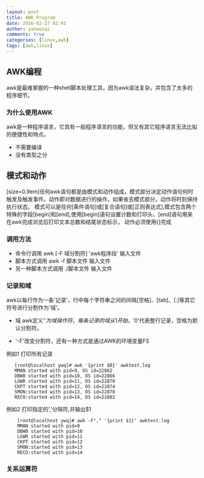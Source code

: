 ```yaml
---
layout: post
title: AWK Program
date: 2016-02-27 02:41
author: yanweiqi
comments: true
categories: [linux,awk]
tags: [awk,linux]
---
```

## AWK编程

   awk是最难掌握的一种shell脚本处理工具，因为awk语法复杂，并包含了太多的程序细节。

### 为什么使用AWK

   awk是一种程序语言，它具有一般程序语言的功能，但又有其它程序语言无法比拟的便捷性和特点。

* 不需要编译
* 没有类型之分  

## 模式和动作
   [size=0.9em]任何awk语句都是由模式和动作组成，模式部分决定动作语句何时触发及触发事件。动作即对数据进行的操作，如果省去模式部分，动作将时刻保持执行状态。
   模式可以是任何[条件语句]或[复合语句]或[正则表达式],模式包含两个特殊的字段[begin]和[end],使用[begin]语句设置计数和打印头、[end]语句用来在awk完成浏览后打印文本总数和结尾状态标示，
   动作必须使用{}完成

### 调用方法

* 命令行调用
  awk [-F 域分割符] 'awk程序段' 输入文件
* 脚本方式调用
  awk -f 脚本文件 输入文件
* 另一种脚本方式调用
  ./脚本文件 输入文件

### 记录和域

  awk以每行作为一条'记录'，行中每个字符串之间的间隔[空格]、[tab]、[:]等其它符号进行分割作为'域'。

* 域 awk定义'$'为域操作符，每条记录的域从1开始，'$0'代表整行记录，空格为默认分割符。

* '-F'改变分割符，还有一种方式是通过AWK的环境变量FS

例如1 打印所有记录

``` shell
   [root@localhost ywq]# awk '{print $0}' awktest.log
   MMAN started with pid=9, OS id=22862
   DBW0 started with pid=10, OS id=22866
   LGWR started with pid=11, OS id=22870
   CKPT started with pid=12, OS id=22874
   SMON:started with pid=13, OS id=22878
   RECO:started with pid=14, OS id=22882
```
例如2 打印指定的','分隔符,并输出$1

``` shell
    [root@localhost ywq]# awk -F"," '{print $1}' awktest.log
    MMAN started with pid=9
    DBW0 started with pid=10
    LGWR started with pid=11
    CKPT started with pid=12
    SMON:started with pid=13
    RECO:started with pid=14
```

### 关系运算符
